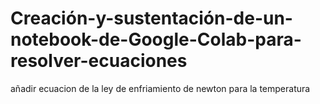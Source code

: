 # Creación-y-sustentación-de-un-notebook-de-Google-Colab-para-resolver-ecuaciones
añadir ecuacion de la ley de enfriamiento de newton para la temperatura
